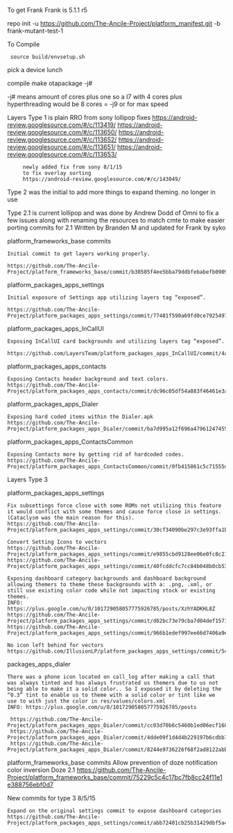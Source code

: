  To get Frank
 Frank is 5.1.1 r5

repo init -u https://github.com/The-Ancile-Project/platform_manifest.git -b frank-mutant-test-1

To Compile

     source build/envsetup.sh

pick a device
     lunch

compile
     make otapackage -j#

-j# means amount of cores plus one so a I7 with 4 cores plus hyperthreading would be 8 cores = -j9 or for max speed


Layers Type 1 is plain RRO from sony
         lollipop fixes
         https://android-review.googlesource.com/#/c/113419/
         https://android-review.googlesource.com/#/c/113650/
         https://android-review.googlesource.com/#/c/113652/
         https://android-review.googlesource.com/#/c/113651/
         https://android-review.googlesource.com/#/c/113653/
         
         newly added fix from sony 8/1/15
         to fix overlay sorting
         https://android-review.googlesource.com/#/c/143049/

Type 2 was the initial to add more things to expand theming. no longer in use

Type 2.1 is current lollipop and was done by Andrew Dodd of Omni to fix a few issues along with renaming the resources to match cmte to make easier porting
commits for 2.1
Written by Branden M and updated for Frank by syko

  platform_frameworks_base commits

    Initial commit to get layers working properly.
    
    https://github.com/The-Ancile-Project/platform_frameworks_base/commit/b38505f4ee5bba79ddbfebabefb090955d76b773


  platform_packages_apps_settings

    Initial exposure of Settings app utilizing layers tag “exposed”.
    
    https://github.com/The-Ancile-Project/platform_packages_apps_settings/commit/77481f590a69fd0ce7925497c64a53dca697fc35


   platform_packages_apps_InCallUI

    Exposing InCallUI card backgrounds and utilizing layers tag “exposed”.
     https://github.com/LayersTeam/platform_packages_apps_InCallUI/commit/4af8219e3344ca07052215298f6eff2b879bb62d
    
   platform_packages_apps_contacts

    Exposing Contacts header background and text colors. 
    https://github.com/The-Ancile-Project/platform_packages_apps_contacts/commit/dc96c05df54a883f46461e3a514693c175337649
    
   platform_packages_apps_Dialer
   
    Exposing hard coded items within the Dialer.apk
    https://github.com/The-Ancile-Project/platform_packages_apps_Dialer/commit/ba7d995a12f696a479612474558996bbddfb66f6
   
   platform_packages_apps_ContactsCommon

    Exposing Contacts more by getting rid of hardcoded codes.
    https://github.com/The-Ancile-Project/platform_packages_apps_ContactsCommon/commit/0fb415861c5c71555d61a23e1f04153e096980b2
    
Layers Type 3

   platform_packages_apps_settings
    
    Fix subsettings force close with some ROMs not utilizing this feature it would conflict with some themes and cause force close in settings.(Cataclysm was the main reason for this).
    https://github.com/The-Ancile-Project/platform_packages_apps_settings/commit/30cf34090be297c3e93ffa1b0141a07912a8bfb6
    
    Convert Setting Icons to vectors
    https://github.com/The-Ancile-Project/platform_packages_apps_settings/commit/e9855cbd9128ee06e0fc8c211631eb10aa2e7b9f
    https://github.com/The-Ancile-Project/platform_packages_apps_settings/commit/40fcddcfc7cc84b048b0cb5369df4c1d78c45173
       
    Exposing dashboard category backgrounds and dashboard background allowing themers to theme these backgrounds with a: .png, .xml, or still use existing color code while not impacting stock or existing themes. 
    INFO:  https://plus.google.com/u/0/101729058057775926785/posts/XzhYADKHL8Z
    https://github.com/The-Ancile-Project/platform_packages_apps_settings/commit/d82bc73e79cba7d04def1571656d42e972d9aa27
    https://github.com/The-Ancile-Project/platform_packages_apps_settings/commit/966b1edef997ee66d7406a9edf737bc85c9601e7
    
    No icon left behind for vectors
    https://github.com/IllusionLP/platform_packages_apps_settings/commit/54a9a7c3ed3b0702cea21a916c8d909c85cf32a9
    
packages_apps_dialer

    There was a phone icon located on call_log after making a call that was always tinted and has always frustrated us themers due to us not being able to make it a solid color.. So I exposed it by deleting the “0.3” tint to enable us to theme with a solid color or tint like we use to with just the color in res/values/colors.xml 
    INFO: https://plus.google.com/u/0/101729058057775926785/posts

     https://github.com/The-Ancile-Project/platform_packages_apps_Dialer/commit/cc03d70b6c5460b1ed06ecf16825a4340139b8db
     https://github.com/The-Ancile-Project/platform_packages_apps_Dialer/commit/4dde09f1d4d4b229197b6cdbb7a5794f95f6a5e5
     https://github.com/The-Ancile-Project/platform_packages_apps_Dialer/commit/8244e9736226f68f2ad8122abb8a90223cd8beec
     
 platform_frameworks_base commits
    Allow prevention of doze notification color inversion Doze 2.1
    https://github.com/The-Ancile-Project/platform_frameworks_base/commit/75229c5c4c17bc7fb8cc24f11e1e388756ebf0d7
    
New commits for type 3 8/5/15
    
    Expand on the original settings commit to expose dashboard categories 
    https://github.com/The-Ancile-Project/platform_packages_apps_settings/commit/abb72401cb25b31429dbf5a4a397c2cd813509b5
    
    